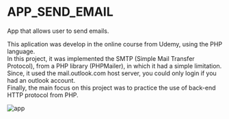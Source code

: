 # APP_SEND_EMAIL
App that allows user to send emails.

  This aplication was develop in the online course from Udemy, using the PHP language. <br>
  In this project, it was implemented the SMTP (Simple Mail Transfer Protocol), from a PHP library (PHPMailer), in which it had a simple limitation. Since, it used the mail.outlook.com host server, you could only login if you had an outlook account.<br>
  Finally, the main focus on this project was to practice the use of back-end HTTP protocol from PHP.


![app](https://github.com/JoaoNuno96/app_send_email/assets/129988575/b4d2ebf3-52e7-4f88-aa6a-e626285934bf)
